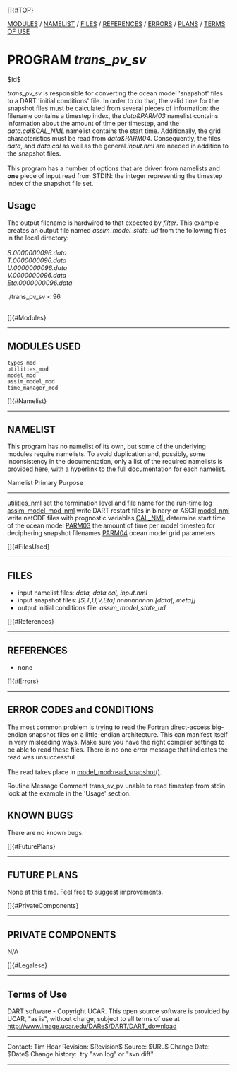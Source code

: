 []{#TOP}

[MODULES](#Modules) / [NAMELIST](#Namelist) / [FILES](#FilesUsed) /
[REFERENCES](#References) / [ERRORS](#Errors) / [PLANS](#FuturePlans) /
[TERMS OF USE](#Legalese)

PROGRAM *trans\_pv\_sv*
=======================

\$Id\$

*trans\_pv\_sv* is responsible for converting the ocean model 'snapshot'
files to a DART 'initial conditions' file. In order to do that, the
valid time for the snapshot files must be calculated from several pieces
of information: the filename contains a timestep index, the
*data&PARM03* namelist contains information about the amount of time per
timestep, and the *data.cal&CAL\_NML* namelist contains the start time.
Additionally, the grid characteristics must be read from *data&PARM04*.
Consequently, the files *data*, and *data.cal* as well as the general
*input.nml* are needed in addition to the snapshot files.\
\
This program has a number of options that are driven from namelists and
**one** piece of input read from STDIN: the integer representing the
timestep index of the snapshot file set.

Usage
-----

The output filename is hardwired to that expected by *filter*. This
example creates an output file named *assim\_model\_state\_ud* from the
following files in the local directory:\
\
*S.0000000096.data*\
*T.0000000096.data*\
*U.0000000096.data*\
*V.0000000096.data*\
*Eta.0000000096.data*

<div class="unix">

./trans\_pv\_sv &lt; 96

</div>

\
[]{#Modules}

------------------------------------------------------------------------

MODULES USED
------------

    types_mod
    utilities_mod
    model_mod
    assim_model_mod
    time_manager_mod

[]{#Namelist}

------------------------------------------------------------------------

NAMELIST
--------

This program has no namelist of its own, but some of the underlying
modules require namelists. To avoid duplication and, possibly, some
inconsistency in the documentation, only a list of the required
namelists is provided here, with a hyperlink to the full documentation
for each namelist.

  Namelist                                                                                               Primary Purpose
  ------------------------------------------------------------------------------------------------------ --------------------------------------------------------------------------
  [utilities\_nml](../../assimilation_code/modules/utilities/utilities_mod.html#Namelist)                set the termination level and file name for the run-time log
  [assim\_model\_mod\_nml](../../assimilation_code/modules/assimilation/assim_model_mod.html#Namelist)   write DART restart files in binary or ASCII
  [model\_nml](model_mod.html#Namelist)                                                                  write netCDF files with prognostic variables
  [CAL\_NML](model_mod.html#namelist_cal_nml)                                                            determine start time of the ocean model
  [PARM03](model_mod.html#namelist_parm03)                                                               the amount of time per model timestep for deciphering snapshot filenames
  [PARM04](model_mod.html#namelist_parm04)                                                               ocean model grid parameters

[]{#FilesUsed}

------------------------------------------------------------------------

FILES
-----

-   input namelist files: *data, data.cal, input.nml*
-   input snapshot files:
    *\[S,T,U,V,Eta\].nnnnnnnnnn.\[data\[,.meta\]\]*
-   output initial conditions file: *assim\_model\_state\_ud*

[]{#References}

------------------------------------------------------------------------

REFERENCES
----------

-   none

[]{#Errors}

------------------------------------------------------------------------

ERROR CODES and CONDITIONS
--------------------------

The most common problem is trying to read the Fortran direct-access
big-endian snapshot files on a little-endian architecture. This can
manifest itself in very misleading ways. Make sure you have the right
compiler settings to be able to read these files. There is no one error
message that indicates the read was unsuccessful.\
\
The read takes place in
[model\_mod:read\_snapshot()](model_mod.html#read_snapshot).

<div class="errors">

Routine
Message
Comment
trans\_sv\_pv
unable to read timestep from stdin.
look at the example in the 'Usage' section.

</div>

KNOWN BUGS
----------

There are no known bugs.

[]{#FuturePlans}

------------------------------------------------------------------------

FUTURE PLANS
------------

None at this time. Feel free to suggest improvements.

[]{#PrivateComponents}

------------------------------------------------------------------------

PRIVATE COMPONENTS
------------------

N/A

[]{#Legalese}

------------------------------------------------------------------------

Terms of Use
------------

DART software - Copyright UCAR. This open source software is provided by
UCAR, "as is", without charge, subject to all terms of use at
<http://www.image.ucar.edu/DAReS/DART/DART_download>

  ------------------ -----------------------------
  Contact:           Tim Hoar
  Revision:          \$Revision\$
  Source:            \$URL\$
  Change Date:       \$Date\$
  Change history:    try "svn log" or "svn diff"
  ------------------ -----------------------------


